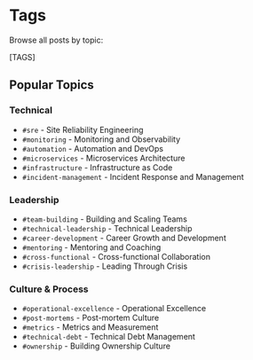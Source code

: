 # Tags

Browse all posts by topic:

[TAGS]

## Popular Topics

### Technical
- `#sre` - Site Reliability Engineering
- `#monitoring` - Monitoring and Observability
- `#automation` - Automation and DevOps
- `#microservices` - Microservices Architecture
- `#infrastructure` - Infrastructure as Code
- `#incident-management` - Incident Response and Management

### Leadership
- `#team-building` - Building and Scaling Teams
- `#technical-leadership` - Technical Leadership
- `#career-development` - Career Growth and Development
- `#mentoring` - Mentoring and Coaching
- `#cross-functional` - Cross-functional Collaboration
- `#crisis-leadership` - Leading Through Crisis

### Culture & Process
- `#operational-excellence` - Operational Excellence
- `#post-mortems` - Post-mortem Culture
- `#metrics` - Metrics and Measurement
- `#technical-debt` - Technical Debt Management
- `#ownership` - Building Ownership Culture